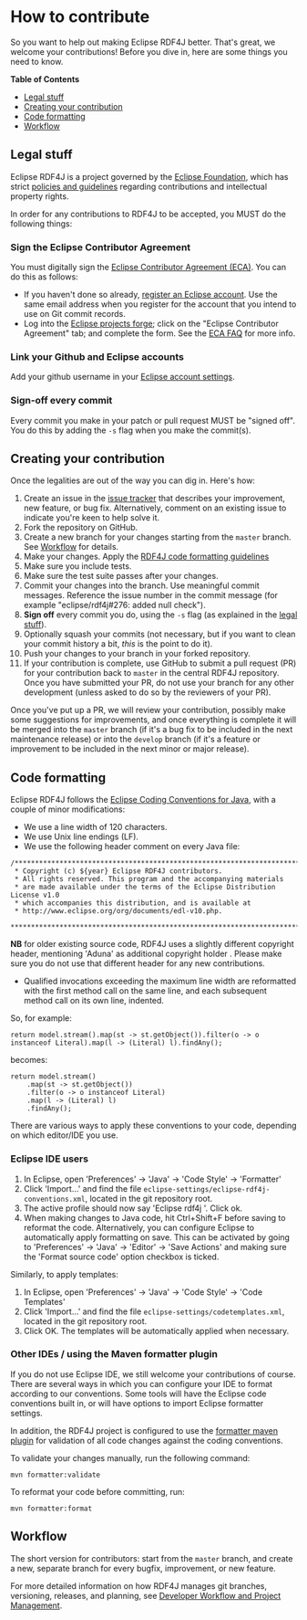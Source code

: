 # How to contribute

So you want to help out making Eclipse RDF4J better. That's great, we welcome your contributions! 
Before you dive in, here are some things you need to know.

**Table of Contents**  

- [Legal stuff](#legal-stuff)
- [Creating your contribution](#creating-your-contribution)
- [Code formatting](#code-formatting)
- [Workflow](#workflow) 
	
## Legal stuff

Eclipse RDF4J is a project governed by the [Eclipse Foundation](http://www.eclipse.org/), which has strict [policies and guidelines](https://wiki.eclipse.org/Development_Resources#Policies_and_Guidelines) regarding contributions and intellectual property rights.

In order for any contributions to RDF4J to be accepted, you MUST do the following things:

### Sign the Eclipse Contributor Agreement
You must digitally sign the [Eclipse Contributor Agreement (ECA)](https://www.eclipse.org/legal/ECA.php). You can do this as follows: 

* If you haven't done so already, [register an Eclipse account](https://dev.eclipse.org/site_login/createaccount.php). Use the same email address when you register for the account that you intend to use on Git commit records. 
* Log into the [Eclipse projects forge](http://www.eclipse.org/contribute/cla); click on the "Eclipse Contributor Agreement" tab; and complete the form. See the [ECA FAQ](https://www.eclipse.org/legal/ecafaq.php) for more info. 

### Link your Github and Eclipse accounts

Add your github username in your [Eclipse account settings](https://dev.eclipse.org/site_login/#open_tab_accountsettings).

### Sign-off every commit

Every commit you make in your patch or pull request MUST be "signed off". You do this by adding the `-s` flag when you make the commit(s).

## Creating your contribution

Once the legalities are out of the way you can dig in. Here's how:

1. Create an issue in the [issue tracker](https://github.com/eclipse/rdf4j/issues) that describes your improvement, new feature, or bug fix. Alternatively, comment on an existing issue to indicate you're keen to help solve it.
2. Fork the repository on GitHub.
3. Create a new branch for your changes starting from the `master` branch. See [Workflow](#workflow) for details.
4. Make your changes. Apply the [RDF4J code formatting guidelines](#code-formatting)
5. Make sure you include tests.
6. Make sure the test suite passes after your changes.
7. Commit your changes into the branch. Use meaningful commit messages. Reference the issue number in the commit message (for example "eclipse/rdf4j#276: added null check").
8. **Sign off** every commit you do, using the `-s` flag (as explained in the [legal stuff](#legal-stuff)).
9. Optionally squash your commits (not necessary, but if you want to clean your commit history a bit, _this_ is the point to do it).
10. Push your changes to your branch in your forked repository.
11. If your contribution is complete, use GitHub to submit a pull request (PR)
	for your contribution back to `master` in the central RDF4J repository.
	Once you have submitted your PR, do not use your branch for any other
	development (unless asked to do so by the reviewers of your PR). 

Once you've put up a PR, we will review your contribution, possibly make some
suggestions for improvements, and once everything is complete it will be merged
into the `master` branch (if it's a bug fix to be included in the next
maintenance release) or into the `develop` branch (if it's a feature or
improvement to be included in the next minor or major release).

## Code formatting

Eclipse RDF4J follows the [Eclipse Coding Conventions for Java](https://wiki.eclipse.org/Coding_Conventions), with a couple of minor modifications:

- We use a line width of 120 characters.
- We use Unix line endings (LF).
- We use the following header comment on every Java file:

```
/*******************************************************************************
 * Copyright (c) ${year} Eclipse RDF4J contributors.
 * All rights reserved. This program and the accompanying materials
 * are made available under the terms of the Eclipse Distribution License v1.0
 * which accompanies this distribution, and is available at
 * http://www.eclipse.org/org/documents/edl-v10.php.
 *******************************************************************************/
 ```

**NB** for older existing source code, RDF4J uses a slightly different
copyright header, mentioning 'Aduna' as additional copyright holder . Please
make sure you do not use that different header for any new contributions. 

- Qualified invocations exceeding the maximum line width are reformatted with the first method call on the same line, and each subsequent method call on its own line, indented. 

So, for example:

```
return model.stream().map(st -> st.getObject()).filter(o -> o instanceof Literal).map(l -> (Literal) l).findAny(); 
```

becomes:

```
return model.stream()
    .map(st -> st.getObject())
    .filter(o -> o instanceof Literal)
    .map(l -> (Literal) l)
    .findAny(); 
```

There are various ways to apply these conventions to your code, depending on which editor/IDE you use.

### Eclipse IDE users

1. In Eclipse, open 'Preferences' -> 'Java' -> 'Code Style' -> 'Formatter' 
2. Click 'Import...' and find the file `eclipse-settings/eclipse-rdf4j-conventions.xml`, located in the git repository root.
3. The active profile should now say 'Eclipse rdf4j '. Click ok.
4. When making changes to Java code, hit Ctrl+Shift+F before saving to reformat the code. Alternatively, you can configure Eclipse to automatically apply formatting on save. This can be activated by going to 'Preferences' -> 'Java' -> 'Editor' -> 'Save Actions' and making sure the 'Format source code' option checkbox is ticked.

Similarly, to apply templates:

1. In Eclipse, open 'Preferences' -> 'Java' -> 'Code Style' -> 'Code Templates' 
2. Click 'Import...' and find the file `eclipse-settings/codetemplates.xml`, located in the git repository root.
3. Click OK. The templates will be automatically applied when necessary. 

### Other IDEs / using the Maven formatter plugin

If you do not use Eclipse IDE, we still welcome your contributions of course. There are several ways in which you can configure your IDE to format according to our conventions. Some tools will have the Eclipse code conventions built in, or will have options to import Eclipse formatter settings. 

In addition, the RDF4J project is configured to use the [formatter maven plugin](https://code.revelc.net/formatter-maven-plugin/) for validation of all code changes against the coding conventions. 

To validate your changes manually, run the following command:

```
mvn formatter:validate
```

To reformat your code before committing, run:


```
mvn formatter:format
```

## Workflow 

The short version for contributors: start from the `master` branch, and create a new, separate branch for every bugfix, improvement, or new feature. 

For more detailed information on how RDF4J manages git branches, versioning, releases, and planning, see [Developer Workflow and Project Management](http://docs.rdf4j.org/developer/#_developer_workflow_and_project_management).
